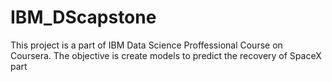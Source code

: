 # IBM_DScapstone
This project is a part of IBM Data Science Proffessional Course on Coursera.
The objective is create models to predict the recovery of SpaceX part
